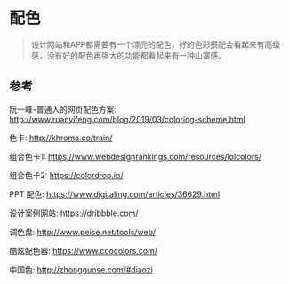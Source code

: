 # 配色

> 设计网站和APP都需要有一个漂亮的配色，好的色彩搭配会看起来有高级感，没有好的配色再强大的功能都看起来有一种山寨感。

## 参考

阮一峰-普通人的网页配色方案: http://www.ruanyifeng.com/blog/2019/03/coloring-scheme.html

色卡: http://khroma.co/train/

组合色卡1: https://www.webdesignrankings.com/resources/lolcolors/

组合色卡2: https://colordrop.io/

PPT 配色: https://www.digitaling.com/articles/36629.html

设计案例网站: https://dribbble.com/

调色盘: http://www.peise.net/tools/web/

酷炫配色器: https://www.coocolors.com/

中国色: http://zhongguose.com/#diaozi
